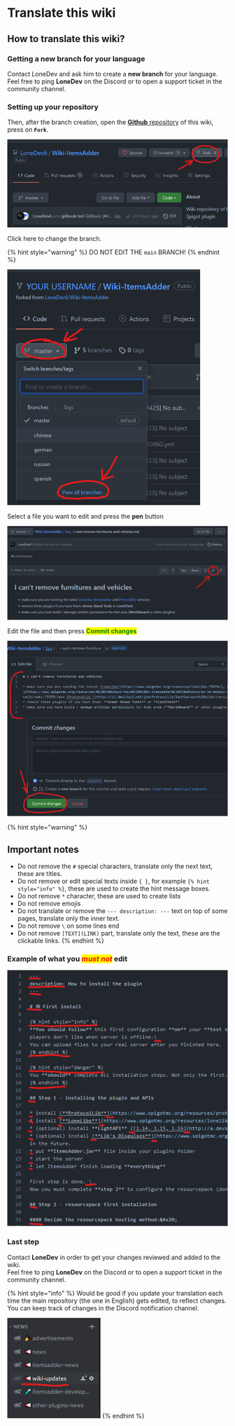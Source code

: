 # Translate this wiki

## How to translate this wiki?

### Getting a new branch for your language

Contact LoneDev and ask him to create a **new branch** for your language.\
Feel free to ping **LoneDev** on the Discord or to open a support ticket in the community channel.

### Setting up your repository

Then, after the branch creation, open the [**Github** repository](https://github.com/LoneDev6/Wiki-ItemsAdder) of this wiki, press on **`Fork`**.

![](<../.gitbook/assets/image (99).png>)

Click here to change the branch.

{% hint style="warning" %}
DO NOT EDIT THE `main` BRANCH!
{% endhint %}

![](<../.gitbook/assets/image (94).png>)

Select a file you want to edit and press the **pen** button

![](<../.gitbook/assets/image (63).png>)

Edit the file and then press <mark style="color:green;">**Commit changes**</mark>

![](<../.gitbook/assets/image (76).png>)

{% hint style="warning" %}
## Important notes

* Do not remove the `#` special characters, translate only the next text, these are titles.
* Do not remove or edit special texts inside `{ }`, for example `{% hint style="info" %}`, these are used to create the hint message boxes.
* Do not remove `*` character, these are used to create lists
* Do not remove emojis
* Do not translate or remove the `--- description: ---` text on top of some pages, translate only the inner text.
* Do not remove `\` on some lines end
* Do not remove `[TEXT](LINK)` part, translate only the text, these are the clickable links.
{% endhint %}

### Example of what you _<mark style="color:red;">must not</mark>_ edit

![](<../.gitbook/assets/image (80).png>)

### Last step

Contact **LoneDev** in order to get your changes reviewed and added to the wiki.\
Feel free to ping **LoneDev** on the Discord or to open a support ticket in the community channel.

{% hint style="info" %}
Would be good if you update your translation each time the main repository (the one in English) gets edited, to reflect changes.\
You can keep track of changes in the Discord notification channel.

![](<../.gitbook/assets/image (73).png>)
{% endhint %}
